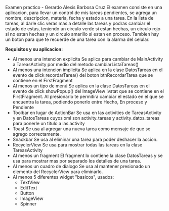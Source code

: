 Examen practico - Gerardo Alexis Barbosa Cruz 
El examen consiste en una aplicacion, para llevar un control de mis tareas pendientes, se agrega un nombre, descripcion, materia, fecha
y estado a una tarea.
En la lista de tareas, al darle clic veras mas a detalle las tareas y podras cambiar el estado de estas, teniendo un circulo verde
si estan hechas, un circulo rojo si no estan hechas y un circulo amarillo si estan en proceso. 
Tambien hay un boton para que te recuerde de una tarea con la alarma del celular.

**Requisitos y su aplicacion:** 
 - Al menos una intencion explicita 
  Se aplica para cambiar de MainActivity a TareasActivity por medio del metodo cambiarListaTareas()
 - Al menos una intencion implicita 
  Se aplica en la clase DatosTareas en el evento de click recordarTarea() del boton btnRecordarTarea que se contiene en el FirstFragment
 - Al menos un tipo de menú 
  Se aplica en la clase DatosTareas en el evento de click showPopup() del ImageView ivstat que se contiene en el FirstFragment.
  Al presionarlo te permitira cambiar el estado en el que se encuentra la tarea, podiendo ponerlo entre Hecho, En proceso y Pendiente
 - Toolbar en lugar de ActionBar 
  Se usa en las activities de TareasActivity y en DatosTareas cuyos xml son activity_tareas y activity_datos_tareas para ponerle
  un titulo a las activity
 - Toast 
  Se usa al agregar una nueva tarea como mensaje de que se agrego correctamente.
 - Snackbar 
  Se usa al eliminar una tarea para poder deshacer la accion.
 - RecyclerView 
  Se usa para mostrar todas las tareas en la clase TareasActivity
 - Al menos un fragment 
  El fragment lo contiene la clase DatosTareas y se usa para mostrar mas por separado los detalles de una tarea.
 - Al menos un cuadro de dialogo 
  Se usa al mantener presionado un elemento del RecyclerView para eliminarlo.
 - Al menos 5 diferentes widget "basicos", usados:
   * TextView
   * EditText
   * Button
   * ImageView
   * Spinner
